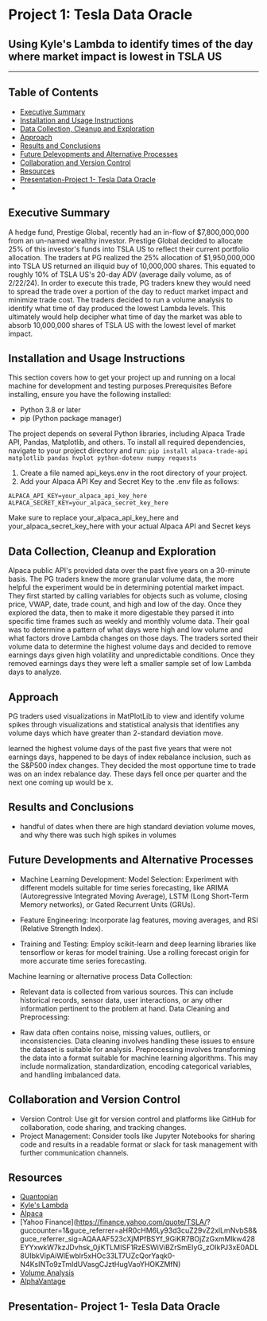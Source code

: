 # Project 1: Tesla Data Oracle
##  Using Kyle's Lambda to identify times of the day where market impact is lowest in TSLA US
---
## Table of Contents 
* [Executive Summary](#executive-summary)
* [Installation and Usage Instructions](#installation-and-usage-instructions)
* [Data Collection, Cleanup and Exploration](#data-collection-cleanup-and-exploration)
* [Approach](#approach)
* [Results and Conclusions](#results-and-conclusions)
* [Future Delevopments and Alternative Processes](#future-developments-and-alternative-processes)
* [Collaboration and Version Control](#collaboration-and-version-control)
* [Resources](#resources)
* [Presentation-Project 1- Tesla Data Oracle](#presentation-project-1-tesla-data-oracle)
* 

## Executive Summary
  A hedge fund, Prestige Global, recently had an in-flow of $7,800,000,000 from an un-named wealthy investor. Prestige Global decided to allocate 25% of this investor's funds into TSLA US to reflect their current portfolio allocation. The traders at PG realized the 25% allocation of $1,950,000,000 into TSLA US returned an illiquid buy of 10,000,000 shares. This equated to  roughly 10% of TSLA US's 20-day ADV (average daily volume, as of 2/22/24). In order to execute this trade, PG traders knew they would need to spread the trade over a portion of the day to reduct market impact and minimize trade cost. The traders decided to run a volume analysis to identify what time of day produced the lowest Lambda levels. This ultimately would help decipher what time of day the market was able to absorb 10,000,000 shares of TSLA US with the lowest level of market impact. 

## Installation and Usage Instructions
  This section covers how to get your project up and running on a local machine for development and testing purposes.Prerequisites
  Before installing, ensure you have the following installed:
  * Python 3.8 or later
  * pip (Python package manager)

  The project depends on several Python libraries, including Alpaca Trade API, Pandas, Matplotlib, and others. To install all required dependencies, navigate to your project directory and run: `pip install alpaca-trade-api matplotlib pandas hvplot python-dotenv numpy requests`

  1. Create a file named api_keys.env in the root directory of your project.
  2. Add your Alpaca API Key and Secret Key to the .env file as follows:

  ```
  ALPACA_API_KEY=your_alpaca_api_key_here
  ALPACA_SECRET_KEY=your_alpaca_secret_key_here
  ```

  Make sure to replace your_alpaca_api_key_here and your_alpaca_secret_key_here with your actual Alpaca API and Secret keys

## Data Collection, Cleanup and Exploration
  Alpaca public API's provided data over the past five years on a 30-minute basis. The PG traders knew the more granular volume data, the more helpful the experiment would be in determining potential market impact. They first started by calling variables for objects such as volume, closing price, VWAP, date, trade count, and high and low of the day. Once they explored the data, then to make it more digestable they parsed it into specific time frames such as weekly and monthly volume data. Their goal was to determine a pattern of what days were high and low volume and what factors drove Lambda changes on those days. The traders sorted their volume data to determine the highest volume days and decided to remove earnings days given high volatility and unpredictable conditions. Once they removed earnings days they were left a smaller sample set of low Lambda days to analyze. 
  
## Approach
  PG traders used visualizations in MatPlotLib to view and identify volume spikes through visualizations and statistical analysis that identifies any volume days which have greater than 2-standard deviation move. 
  
  learned the highest volume days of the past five years that were not earnings days, happened to be days of index rebalance inclusion, such as the S&P500 index changes. They decided the most opportune time to trade was on an index rebalance day. These days fell once per quarter and the next one coming up would be x. 

## Results and Conclusions
  - handful of dates when there are high standard deviation volume moves, and why there was such high spikes in volumes
    
## Future Developments and Alternative Processes
* Machine Learning Development:
Model Selection: Experiment with different models suitable for time series forecasting, like ARIMA (Autoregressive Integrated Moving Average), LSTM (Long Short-Term Memory networks), or Gated Recurrent Units (GRUs).

* Feature Engineering: Incorporate lag features, moving averages, and RSI (Relative Strength Index).

* Training and Testing: Employ scikit-learn and deep learning libraries like tensorflow or keras for model training. Use a rolling forecast origin for more accurate time series forecasting.

Machine learning or alternative process
Data Collection:

* Relevant data is collected from various sources. This can include historical records, sensor data, user interactions, or any other information pertinent to the problem at hand.
Data Cleaning and Preprocessing:

* Raw data often contains noise, missing values, outliers, or inconsistencies. Data cleaning involves handling these issues to ensure the dataset is suitable for analysis.
Preprocessing involves transforming the data into a format suitable for machine learning algorithms. This may include normalization, standardization, encoding categorical variables, and handling imbalanced data.


## Collaboration and Version Control
* Version Control: Use git for version control and platforms like GitHub for collaboration, code sharing, and tracking changes.
* Project Management: Consider tools like Jupyter Notebooks for sharing code and results in a readable format or slack for task management with further communication channels.

## Resources 
* [Quantopian](https://github.com/quantopian)
* [Kyle's Lambda](https://frds.io/measures/kyle_lambda/)
* [Alpaca](https://alpaca.markets/data)
* [Yahoo Finance](https://finance.yahoo.com/quote/TSLA/?   guccounter=1&guce_referrer=aHR0cHM6Ly93d3cuZ29vZ2xlLmNvbS8&guce_referrer_sig=AQAAAF523cXjMPfBSYf_9GiKR7BOjZzGxmMlkw428EYYxwkW7kzJDvhsk_0jiKTLMISF1RzESWiViBZrSmEIyG_zOlkPJ3xE0ADL8UIbkVipAiWlEwblr5xHOc33LT7UZcQorYaqk0-N4KsINTo9zTmIdUVasgCJztHugVaoYHOKZMfN)
* [Volume Analysis](https://ycharts.com/companies/TSLA/average_volume_30)
* [AlphaVantage](https://www.alphavantage.co/documentation/)

## Presentation- Project 1- Tesla Data Oracle


  

